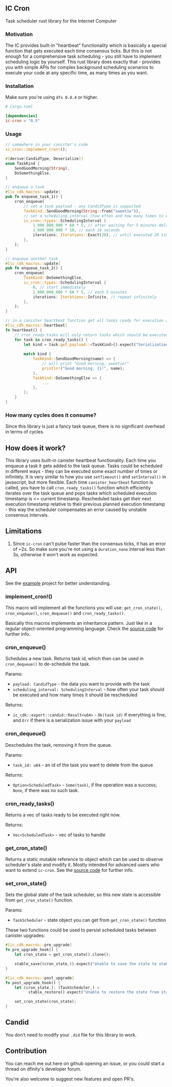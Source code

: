 ## IC Cron

Task scheduler rust library for the Internet Computer

### Motivation

The IC provides built-in "heartbeat" functionality which is basically a special function that gets executed each time
consensus ticks. But this is not enough for a comprehensive task scheduling - you still have to implement scheduling
logic by yourself. This rust library does exactly that - provides you with simple APIs for complex background scheduling 
scenarios to execute your code at any specific time, as many times as you want.

### Installation

Make sure you're using `dfx 0.8.4` or higher.

```toml
# Cargo.toml

[dependencies]
ic-cron = "0.5"
```

### Usage

```rust
// somewhere in your canister's code
ic_cron::implement_cron!();

#[derive(CandidType, Deserialize)]
enum TaskKind {
    SendGoodMorning(String),
    DoSomethingElse,
}

// enqueue a task
#[ic_cdk_macros::update]
pub fn enqueue_task_1() {
    cron_enqueue(
        // set a task payload - any CandidType is supported
        TaskKind::SendGoodMorning(String::from("sweetie")),
        // set a scheduling interval (how often and how many times to execute)
        ic_cron::types::SchedulingInterval {
            1_000_000_000 * 60 * 5, // after waiting for 5 minutes delay once
            1_000_000_000 * 10, // each 10 seconds
            iterations: Iterations::Exact(20), // until executed 20 times
        },
    );
}

// enqueue another task
#[ic_cdk_macros::update]
pub fn enqueue_task_2() {
    cron_enqueue(
        TaskKind::DoSomethingElse,
        ic_cron::types::SchedulingInterval {
            0, // start immediately
            1_000_000_000 * 60 * 5, // each 5 minutes
            iterations: Iterations::Infinite, // repeat infinitely
        },
    );
}

// in a canister heartbeat function get all tasks ready for execution at this exact moment and use it
#[ic_cdk_macros::heartbeat]
fn heartbeat() {
    // cron_ready_tasks will only return tasks which should be executed right now
    for task in cron_ready_tasks() {
        let kind = task.get_payload::<TaskKind>().expect("Serialization error");
      
        match kind {
            TaskKind::SendGoodMorning(name) => {
                // will print "Good morning, sweetie!"      
                println!("Good morning, {}!", name);
            },
            TaskKind::DoSomethingElse => {
                ...
            },
        };   
    }
}
```

### How many cycles does it consume?

Since this library is just a fancy task queue, there is no significant overhead in terms of cycles.

## How does it work?

This library uses built-in canister heartbeat functionality. Each time you enqueue a task it gets added to the task
queue. Tasks could be scheduled in different ways - they can be executed some exact number of times or infinitely. It is
very similar to how you use `setTimeout()` and `setInterval()` in javascript, but more flexible. Each
time `canister_heartbeat` function is called, you have to call `cron_ready_tasks()` function which efficiently iterates
over the task queue and pops tasks which scheduled execution timestamp is <= current timestamp. Rescheduled tasks get
their next execution timestamp relative to their previous planned execution timestamp - this way the scheduler
compensates an error caused by unstable consensus intervals.

## Limitations

1. Since `ic-cron` can't pulse faster than the consensus ticks, it has an error of ~2s. So make sure you're not using a
`duration_nano` interval less than 3s, otherwise it won't work as expected.

## API

See the [example](./example) project for better understanding.

### implement_cron!()

This macro will implement all the functions you will use: `get_cron_state()`, `cron_enqueue()`, `cron_dequeue()`
and `cron_ready_tasks()`.

Basically this macros implements an inheritance pattern. Just like in a regular object-oriented programming language.
Check the [source code](ic-cron-rs/src/macros.rs) for further info.

### cron_enqueue()

Schedules a new task. Returns task id, which then can be used in `cron_dequeue()` to de-schedule the task.

Params:

* `payload: CandidType` - the data you want to provide with the task
* `scheduling_interval: SchedulingInterval` - how often your task should be executed and how many times it should be
  rescheduled

Returns:

* `ic_cdk::export::candid::Result<u64>` - `Ok(task id)` if everything is fine, and `Err` if there is a serialization
  issue with your `payload`

### cron_dequeue()

Deschedules the task, removing it from the queue.

Params:

* `task_id: u64` - an id of the task you want to delete from the queue

Returns:

* `Option<ScheduledTask>` - `Some(task)`, if the operation was a success; `None`, if there was no such task.

### cron_ready_tasks()

Returns a vec of tasks ready to be executed right now.

Returns:

* `Vec<ScheduledTask>` - vec of tasks to handle

### get_cron_state()

Returns a static mutable reference to object which can be used to observe scheduler's state and modify it. Mostly 
intended for advanced users who want to extend `ic-cron`. See the [source code](ic-cron-rs/src/task_scheduler.rs) for 
further info.

### set_cron_state()

Sets the global state of the task scheduler, so this new state is accessible from `get_cron_state()` function.

Params:

* `TaskScheduler` - state object you can get from `get_cron_state()` function

These two functions could be used to persist scheduled tasks between canister upgrades:
```rust
#[ic_cdk_macros::pre_upgrade]
fn pre_upgrade_hook() {
    let cron_state = get_cron_state().clone();

    stable_save((cron_state,)).expect("Unable to save the state to stable memory");
}

#[ic_cdk_macros::post_upgrade]
fn post_upgrade_hook() {
    let (cron_state,): (TaskScheduler,) =
          stable_restore().expect("Unable to restore the state from stable memory");

    set_cron_state(cron_state);
}
```

## Candid

You don't need to modify your `.did` file for this library to work.

## Contribution

You can reach me out here on github opening an issue, or you could start a thread on dfinity's developer forum.

You're also welcome to suggest new features and open PR's.
